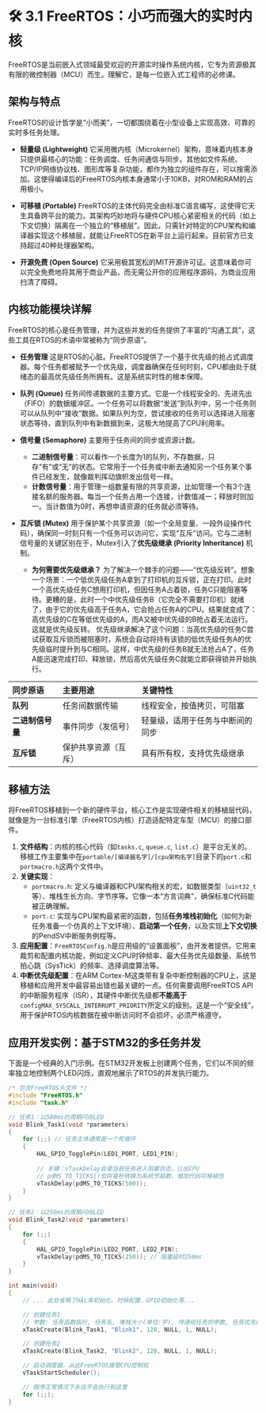 # 🛠️ 3.1 FreeRTOS：小巧而强大的实时内核

FreeRTOS是当前嵌入式领域最受欢迎的开源实时操作系统内核，它专为资源极其有限的微控制器（MCU）而生。理解它，是每一位嵌入式工程师的必修课。

## 架构与特点

FreeRTOS的设计哲学是“小而美”，一切都围绕着在小型设备上实现高效、可靠的实时多任务处理。

* **轻量级 (Lightweight)**
    它采用微内核（Microkernel）架构，意味着内核本身只提供最核心的功能：任务调度、任务间通信与同步。其他如文件系统、TCP/IP网络协议栈、图形库等复杂功能，都作为独立的组件存在，可以按需添加。这使得编译后的FreeRTOS内核本身通常小于10KB，对ROM和RAM的占用极小。

* **可移植 (Portable)**
    FreeRTOS的主体代码完全由标准C语言编写，这使得它天生具备跨平台的能力。其架构巧妙地将与硬件CPU核心紧密相关的代码（如上下文切换）隔离在一个独立的“移植层”。因此，只需针对特定的CPU架构和编译器实现这个移植层，就能让FreeRTOS在新平台上运行起来。目前官方已支持超过40种处理器架构。

* **开源免费 (Open Source)**
    它采用极其宽松的MIT开源许可证。这意味着你可以完全免费地将其用于商业产品，而无需公开你的应用程序源码，为商业应用扫清了障碍。

## 内核功能模块详解

FreeRTOS的核心是任务管理，并为这些并发的任务提供了丰富的“沟通工具”，这些工具在RTOS的术语中常被称为“同步原语”。

* **任务管理**
    这是RTOS的心脏。FreeRTOS提供了一个基于优先级的抢占式调度器。每个任务都被赋予一个优先级，调度器确保在任何时刻，CPU都由处于就绪态的最高优先级任务所拥有。这是系统实时性的根本保障。

* **队列 (Queue)**
    任务间传递数据的主要方式。它是一个线程安全的、先进先出（FIFO）的数据缓冲区。一个任务可以将数据“发送”到队列中，另一个任务则可以从队列中“接收”数据。如果队列为空，尝试接收的任务可以选择进入阻塞状态等待，直到队列中有新数据到来，这极大地提高了CPU利用率。

* **信号量 (Semaphore)**
    主要用于任务间的同步或资源计数。
    * **二进制信号量**：可以看作一个长度为1的队列，不存数据，只存“有”或“无”的状态。它常用于一个任务或中断去通知另一个任务某个事件已经发生，就像裁判挥动旗帜发出信号一样。
    * **计数信号量**：用于管理一组数量有限的共享资源，比如管理一个有3个连接名额的服务器。每当一个任务占用一个连接，计数值减一；释放时则加一。当计数值为0时，再想申请资源的任务就必须等待。

* **互斥锁 (Mutex)**
    用于保护某个共享资源（如一个全局变量、一段外设操作代码），确保同一时刻只有一个任务可以访问它，实现“互斥”访问。它与二进制信号量的关键区别在于，Mutex引入了**优先级继承 (Priority Inheritance)** 机制。
    * **为何需要优先级继承？**
        为了解决一个棘手的问题——“优先级反转”。想象一个场景：一个低优先级任务A拿到了打印机的互斥锁，正在打印。此时一个高优先级任务C想用打印机，但因任务A占着锁，任务C只能阻塞等待。更糟的是，此时一个中优先级任务B（它完全不需要打印机）就绪了，由于它的优先级高于任务A，它会抢占任务A的CPU。结果就变成了：高优先级的C在等低优先级的A，而A又被中优先级的B抢占着无法运行。这就是优先级反转。
        优先级继承解决了这个问题：当高优先级的任务C尝试获取互斥锁而被阻塞时，系统会自动将持有该锁的低优先级任务A的优先级临时提升到与C相同。这样，中优先级的任务B就无法抢占A了，任务A能迅速完成打印、释放锁，然后高优先级任务C就能立即获得锁并开始执行。

| 同步原语 | 主要用途 | 关键特性 |
| :--- | :--- | :--- |
| **队列** | 任务间数据传输 | 线程安全，按值拷贝，可阻塞 |
| **二进制信号量** | 事件同步（发信号） | 轻量级，适用于任务与中断间的同步 |
| **互斥锁** | 保护共享资源（互斥） | 具有所有权，支持优先级继承 |

## 移植方法

将FreeRTOS移植到一个新的硬件平台，核心工作是实现硬件相关的移植层代码，就像是为一台标准引擎（FreeRTOS内核）打造适配特定车型（MCU）的接口部件。

1.  **文件结构**：内核的核心代码（如`tasks.c`, `queue.c`, `list.c`）是平台无关的。移植工作主要集中在`portable/[编译器名字]/[cpu架构名字]`目录下的`port.c`和`portmacro.h`这两个文件中。
2.  **关键实现**：
    * `portmacro.h`: 定义与编译器和CPU架构相关的宏，如数据类型（`uint32_t`等）、堆栈生长方向、字节序等。它像一本“方言词典”，确保标准C代码能被正确理解。
    * `port.c`: 实现与CPU架构最紧密的函数，包括**任务堆栈初始化**（如何为新任务准备一个仿真的上下文环境）、**启动第一个任务**，以及实现**上下文切换**的PendSV中断服务例程等。
3.  **应用配置**：`FreeRTOSConfig.h`是应用级的“设置面板”，由开发者提供。它用来裁剪和配置内核功能，例如定义CPU时钟频率、最大任务优先级数量、系统节拍心跳（SysTick）的频率、选择调度算法等。
4.  **中断优先级配置**：在ARM Cortex-M这类带有复杂中断控制器的CPU上，这是移植和应用开发中最容易出错也最关键的一点。任何需要调用FreeRTOS API的中断服务程序（ISR），其硬件中断优先级都**不能高于**`configMAX_SYSCALL_INTERRUPT_PRIORITY`所定义的级别。这是一个“安全线”，用于保护RTOS内核数据在被中断访问时不会损坏，必须严格遵守。

## 应用开发实例：基于STM32的多任务并发

下面是一个经典的入门示例。在STM32开发板上创建两个任务，它们以不同的频率独立地控制两个LED闪烁，直观地展示了RTOS的并发执行能力。

```c
/* 包含FreeRTOS头文件 */
#include "FreeRTOS.h"
#include "task.h"

// 任务1：以500ms的周期闪烁LED
void Blink_Task1(void *parameters) 
{
    for (;;) // 任务主体通常是一个死循环
    {
        HAL_GPIO_TogglePin(LED1_PORT, LED1_PIN);
        
        // 关键：vTaskDelay会使当前任务进入阻塞状态，让出CPU
        // pdMS_TO_TICKS()宏将毫秒转换为系统节拍数，增加代码可移植性
        vTaskDelay(pdMS_TO_TICKS(500)); 
    }
}

// 任务2：以250ms的周期闪烁LED
void Blink_Task2(void *parameters) 
{
    for (;;) 
    {
        HAL_GPIO_TogglePin(LED2_PORT, LED2_PIN);
        vTaskDelay(pdMS_TO_TICKS(250)); // 阻塞延时250ms
    }
}

int main(void) 
{
    // ... 此处省略了HAL库初始化、时钟配置、GPIO初始化等...

    // 创建任务1
    // 参数: 任务函数指针, 任务名, 堆栈大小(单位:字), 传递给任务的参数, 任务优先级, 任务句柄(可选)
    xTaskCreate(Blink_Task1, "Blink1", 128, NULL, 1, NULL);

    // 创建任务2
    xTaskCreate(Blink_Task2, "Blink2", 128, NULL, 1, NULL);

    // 启动调度器，从此FreeRTOS接管CPU控制权
    vTaskStartScheduler();

    // 程序正常情况下永远不会执行到这里
    for (;;);
}
```